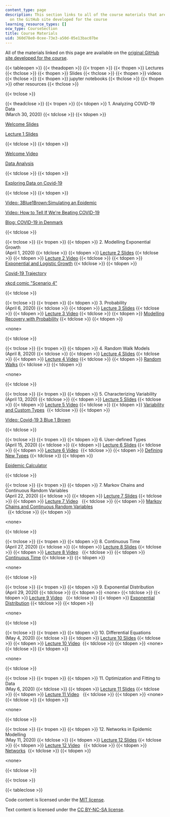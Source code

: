 ```yaml
---
content_type: page
description: This section links to all of the course materials that are available
  on the GitHub site developed for the course
learning_resource_types: []
ocw_type: CourseSection
title: Course Materials
uid: 360d78e0-0cee-73e3-a50d-05e13bac07be
---
```


All of the materials linked on this page are available on the [original GitHub site developed for the course](https://github.com/mitmath/6S083/blob/master/syllabus.md).

{{< tableopen >}}
{{< theadopen >}}
{{< tropen >}}
{{< thopen >}}
Lectures
{{< thclose >}}
{{< thopen >}}
Slides
{{< thclose >}}
{{< thopen >}}
videos
{{< thclose >}}
{{< thopen >}}
jupyter notebooks
{{< thclose >}}
{{< thopen >}}
other resources
{{< thclose >}}

{{< trclose >}}

{{< theadclose >}}
{{< tropen >}}
{{< tdopen >}}
1\. Analyzing COVID-19 Data  
(March 30, 2020)
{{< tdclose >}}
{{< tdopen >}}


[Welcome Slides](https://docs.google.com/presentation/d/1S8PjNJoKDOqjZM1mkhFwfLMFMzA7DOy8tOODfJxSH6Q/)

[Lecture 1 Slides](https://docs.google.com/viewer?url=https://github.com/mitmath/6S083/raw/master/lectures/01.%20Introduction%20to%20Julia.pdf)


{{< tdclose >}}
{{< tdopen >}}


[Welcome Video](https://video.odl.mit.edu/videos/25acbf684dbd4fb18caa694dc1e9cb4a/)

[Data Analysis](https://video.odl.mit.edu/videos/6fd61898f9c841bfbf79c7163a2c960d/)


{{< tdclose >}}
{{< tdopen >}}


[Exploring Data on Covid-19](https://nbviewer.jupyter.org/github/mitmath/6S083/blob/c7e60979a98ea733d144483a296687a6370a333d/lectures/live/01%20-%20Exploring%20COVID-19%20data.ipynb)


{{< tdclose >}}
{{< tdopen >}}


[Video: 3Blue1Brown:Simulating an Epidemic](https://www.youtube.com/watch?v=gxAaO2rsdIs&feature=youtu.be&t=1) 

[Video: How to Tell If We're Beating COVID-19](https://www.youtube.com/watch?v=54XLXg4fYsc)

[Blog: COVID-19 in Denmark](https://doktormike.gitlab.io/post/covid-19/)


{{< tdclose >}}

{{< trclose >}}
{{< tropen >}}
{{< tdopen >}}
2\. Modelling Exponential Growth  
(April 1, 2020)
{{< tdclose >}}
{{< tdopen >}}
[Lecture 2 Slides](https://docs.google.com/viewer?url=https://github.com/mitmath/6S083/raw/master/lectures/02.%20Introduction%20to%20modelling.pdf)
{{< tdclose >}}
{{< tdopen >}}
[Lecture 2 Video](https://mit.zoom.us/rec/play/tZcqJu2hrWk3EoCU5ASDA6JwW43rJqOs0nQb8voJmEjgBnQBNVvybrFANuBdT4BwqQyhLs2fsHc_EOcH?continueMode=true&_x_zm_rtaid=ASHU40TnQm6DiHQVTVcqtg.1586018029563.8875e6e3159640b6b791712564660e4c&_x_zm_rhtaid=946)
{{< tdclose >}}
{{< tdopen >}}
[Exponential and Logistic Growth](https://nbviewer.jupyter.org/github/mitmath/6S083/blob/master/lectures/live/02%20-%20Exponential%20and%20logistic%20growth.ipynb)
{{< tdclose >}}
{{< tdopen >}}


[Covid-19 Trajectory](https://aatishb.com/covidtrends/)

[xkcd comic "Scenario 4"](https://xkcd.com/2289/)


{{< tdclose >}}

{{< trclose >}}
{{< tropen >}}
{{< tdopen >}}
3\. Probability  
(April 6, 2020)
{{< tdclose >}}
{{< tdopen >}}
[Lecture 3 Slides](https://docs.google.com/viewer?url=https://github.com/mitmath/6S083/raw/master/lectures/03.%20Probability.pdf)
{{< tdclose >}}
{{< tdopen >}}
[Lecture 3 Video](https://mit.zoom.us/rec/share/vdNMC4yg3W9ISZXV5XvyXLQ4PYHUaaa8g3cW__UNyUrv2YVoyW8RMCvfmWE2Axxk)
{{< tdclose >}}
{{< tdopen >}}
[Modelling Recovery with Probability](https://nbviewer.jupyter.org/github/mitmath/6S083/blob/master/lectures/live/03%20-%20Modelling%20recovery%20process%20using%20probability.ipynb)
{{< tdclose >}}
{{< tdopen >}}


\<none> 


{{< tdclose >}}

{{< trclose >}}
{{< tropen >}}
{{< tdopen >}}
4\. Random Walk Models  
(April 8, 2020)
{{< tdclose >}}
{{< tdopen >}}
[Lecture 4 Slides](https://docs.google.com/viewer?url=https://github.com/mitmath/6S083/raw/master/lectures/04.%20Probability%20II%20and%20random%20walks.pdf)
{{< tdclose >}}
{{< tdopen >}}
[Lecture 4 Video](https://mit.zoom.us/rec/share/_tBoKZ7Z0UpJX6-O6kfcQrERBo3veaa8hCMa_6VZn024oOZsopE1_HE1CF0ZnpLB?startTime=1586372102000)
{{< tdclose >}}
{{< tdopen >}}
[Random Walks](https://nbviewer.jupyter.org/github/mitmath/6S083/blob/master/lectures/live/04%20-%20Random%20walks.ipynb)
{{< tdclose >}}
{{< tdopen >}}


\<none> 


{{< tdclose >}}

{{< trclose >}}
{{< tropen >}}
{{< tdopen >}}
5\. Characterizing Variability  
(April 13, 2020)
{{< tdclose >}}
{{< tdopen >}}
[Lecture 5 Slides](https://docs.google.com/viewer?url=https://github.com/mitmath/6S083/raw/master/lectures/05.%20Variability%20and%20custom%20types.pdf)
{{< tdclose >}}
{{< tdopen >}}
[Lecture 5 Video](https://mit.zoom.us/rec/share/y8x_No_QriBIXtbPs2vQc54oGK3oaaa80HUZrqVbxUz8o_RDWEGav3XoJN54wLpx) 
{{< tdclose >}}
{{< tdopen >}}
[Variability and Custom Types](https://nbviewer.jupyter.org/github/mitmath/6S083/blob/master/lectures/live/05%20-%20Variability%20and%20custom%20types.ipynb) 
{{< tdclose >}}
{{< tdopen >}}


[Video: Covid-19 3 Blue 1 Brown](https://youtu.be/Kas0tIxDvrg) 


{{< tdclose >}}

{{< trclose >}}
{{< tropen >}}
{{< tdopen >}}
6\. User-defined Types  
(April 15, 2020)
{{< tdclose >}}
{{< tdopen >}}
[Lecture 6 Slides](https://docs.google.com/viewer?url=https://github.com/mitmath/6S083/raw/master/lectures/06.%20Defining%20new%20types%20to%20represent%20data.pdf)
{{< tdclose >}}
{{< tdopen >}}
[Lecture 6 Video](https://mit.zoom.us/rec/share/2tV7C66r2jhObKPs1WbcZqInRa3ZX6a8gyVL_aZbyUkq9TEEKy-uFAPg0XBUN6gF) 
{{< tdclose >}}
{{< tdopen >}}
[Defining New Types](https://nbviewer.jupyter.org/github/mitmath/6S083/blob/c4720cd0e8d96e2991d888a8a21cd41cdc1d46c7/lectures/live/06%20-%20Defining%20new%20types.ipynb)
{{< tdclose >}}
{{< tdopen >}}


[Epidemic Calculator](https://gabgoh.github.io/COVID/index.html) 


{{< tdclose >}}

{{< trclose >}}
{{< tropen >}}
{{< tdopen >}}
7\. Markov Chains and Continuous Random Variables  
(April 22, 2020)
{{< tdclose >}}
{{< tdopen >}}
[Lecture 7 Slides](https://docs.google.com/viewer?url=https://github.com/mitmath/6S083/raw/master/lectures/07.%20Markov%20chains%20and%20continuous%20random%20variables.pdf)
{{< tdclose >}}
{{< tdopen >}}
[Lecture 7 Video](https://mit.zoom.us/rec/play/6JYkduqhqDg3GNKVsgSDU_UrW9W6f_6shCgZqPMIzBu3VSRQYwH1b-MRZ19I4LA6s9Zkgkii3hRa3Dg?continueMode=true)  
{{< tdclose >}}
{{< tdopen >}}
[Markov Chains and Continuous Random Variables](https://nbviewer.jupyter.org/github/mitmath/6S083/blob/master/lectures/live/07%20-%20Markov%20chains%20and%20continuous%20random%20variables.ipynb)  
 
{{< tdclose >}}
{{< tdopen >}}


\<none> 


{{< tdclose >}}

{{< trclose >}}
{{< tropen >}}
{{< tdopen >}}
8\. Continuous Time  
(April 27, 2020)
{{< tdclose >}}
{{< tdopen >}}
[Lecture 8 Slides](https://docs.google.com/viewer?url=https://github.com/mitmath/6S083/raw/master/lectures/08.%20Continuous%20random%20variables.pdf)
{{< tdclose >}}
{{< tdopen >}}
﻿[Lecture 8 Video](https://mit.zoom.us/rec/share/vdBRMbb26n1IWKvR2m7VZ6MzPLr-aaa8hyIX_fZemhqJWjQumKaAbjQ0_4I39fBi)  
{{< tdclose >}}
{{< tdopen >}}
[Continuous Time](https://nbviewer.jupyter.org/github/mitmath/6S083/blob/master/lectures/live/08%20-%20Continuous%20time.ipynb)
{{< tdclose >}}
{{< tdopen >}}


\<none> 


{{< tdclose >}}

{{< trclose >}}
{{< tropen >}}
{{< tdopen >}}
9\. Exponential Distribution  
(April 29, 2020)
{{< tdclose >}}
{{< tdopen >}}
\<none>
{{< tdclose >}}
{{< tdopen >}}
﻿[Lecture 9 Video](https://mit.zoom.us/rec/share/649pLprc8WNIco3f9V7kC4wKJdzjeaa80XQb__UKzBt2XiCyIvtsoULwI_jWE4Ae)  
{{< tdclose >}}
{{< tdopen >}}
[Exponential Distribution](https://nbviewer.jupyter.org/github/mitmath/6S083/blob/master/lectures/live/09%20-%20Exponential%20distribution.ipynb)
{{< tdclose >}}
{{< tdopen >}}


\<none>


{{< tdclose >}}

{{< trclose >}}
{{< tropen >}}
{{< tdopen >}}
10\. Differential Equations  
(May 4, 2020)
{{< tdclose >}}
{{< tdopen >}}
[Lecture 10 Slides](https://docs.google.com/presentation/d/1mL1tqBfyAZm2GEM-cIjpeVjr5zNkmXYO5-8mgV-ecVM/edit?usp=sharing)
{{< tdclose >}}
{{< tdopen >}}
﻿[Lecture 10 Video](https://mit.zoom.us/rec/play/7518IuH6qzw3ToaVsASDVqRxW9XsLf2s0iYb-PMOzU22VXUEY1quY-ARa7NLJy4EoyF2cTZfZ0CsDdCy?continueMode=true) 
{{< tdclose >}}
{{< tdopen >}}
\<none>
{{< tdclose >}}
{{< tdopen >}}


﻿\<none>


{{< tdclose >}}

{{< trclose >}}
{{< tropen >}}
{{< tdopen >}}
11\. Optimization and Fitting to Data  
(May 6, 2020)
{{< tdclose >}}
{{< tdopen >}}
[Lecture 11 Slides](https://docs.google.com/viewer?url=https://github.com/mitmath/6S083/raw/master/lectures/11.%20Optimization%20and%20linear%20regression.pdf)
{{< tdclose >}}
{{< tdopen >}}
﻿[Lecture 11 Video](https://mit.zoom.us/rec/play/uscrJO6s_W43GtzGuQSDVqB5W43uKq-sgHUZrqIEmk69AXhVZFOiN-FAa-JUrxTFKA3zRiz2ZyJnYDE?continueMode=true)  
{{< tdclose >}}
{{< tdopen >}}
\<none>
{{< tdclose >}}
{{< tdopen >}}


﻿\<none>


{{< tdclose >}}

{{< trclose >}}
{{< tropen >}}
{{< tdopen >}}
12\. Networks in Epidemic Modelling  
(May 11, 2020)
{{< tdclose >}}
{{< tdopen >}}
[Lecture 12 Slides](https://docs.google.com/viewer?url=https://github.com/mitmath/6S083/raw/master/lectures/12.%20Networks%20in%20epidemic%20modelling.pdf)
{{< tdclose >}}
{{< tdopen >}}
﻿[Lecture 12 Video](https://mit.zoom.us/rec/share/7M5REZPPyUdOUNbrzR2EaIMqRInjT6a8hilK_KcOz06Viec_gN-vfyXZdSpFR4x3)  
{{< tdclose >}}
{{< tdopen >}}
[Networks](https://nbviewer.jupyter.org/github/mitmath/6S083/blob/master/lectures/live/12.%20Networks.ipynb) 
{{< tdclose >}}
{{< tdopen >}}


\<none>


{{< tdclose >}}

{{< trclose >}}

{{< tableclose >}}

Code content is licensed under the [MIT license](https://opensource.org/licenses/MIT).

Text content is licensed under the [CC BY-NC-SA license](https://creativecommons.org/licenses/by-sa/4.0).
